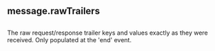 ## message.rawTrailers

## 

The raw request/response trailer keys and values exactly as they were
received. Only populated at the 'end' event.